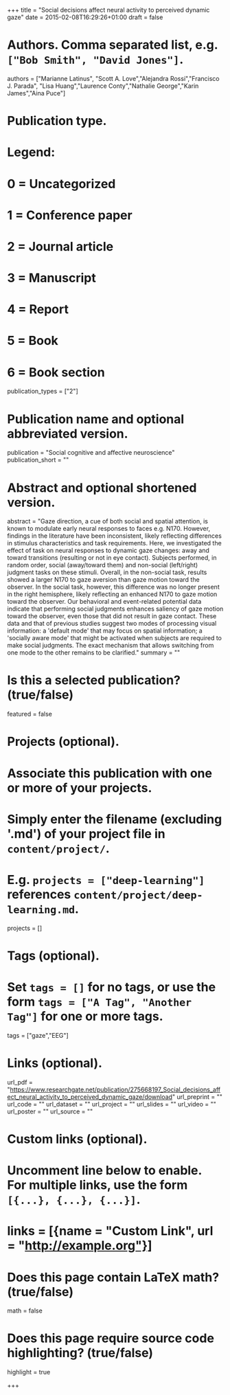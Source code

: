 +++
title = "Social decisions affect neural activity to perceived dynamic gaze"
date = 2015-02-08T16:29:26+01:00
draft = false

# Authors. Comma separated list, e.g. `["Bob Smith", "David Jones"]`.
authors = ["Marianne Latinus", "Scott A. Love","Alejandra Rossi","Francisco J. Parada", "Lisa Huang","Laurence Conty","Nathalie George","Karin James","Aina Puce"]

# Publication type.
# Legend:
# 0 = Uncategorized
# 1 = Conference paper
# 2 = Journal article
# 3 = Manuscript
# 4 = Report
# 5 = Book
# 6 = Book section
publication_types = ["2"]

# Publication name and optional abbreviated version.
publication = "Social cognitive and affective neuroscience"
publication_short = ""

# Abstract and optional shortened version.
abstract = "Gaze direction, a cue of both social and spatial attention, is known to modulate early neural responses to faces e.g. N170. However, findings in the literature have been inconsistent, likely reflecting differences in stimulus characteristics and task requirements. Here, we investigated the effect of task on neural responses to dynamic gaze changes: away and toward transitions (resulting or not in eye contact). Subjects performed, in random order, social (away/toward them) and non-social (left/right) judgment tasks on these stimuli. Overall, in the non-social task, results showed a larger N170 to gaze aversion than gaze motion toward the observer. In the social task, however, this difference was no longer present in the right hemisphere, likely reflecting an enhanced N170 to gaze motion toward the observer. Our behavioral and event-related potential data indicate that performing social judgments enhances saliency of gaze motion toward the observer, even those that did not result in gaze contact. These data and that of previous studies suggest two modes of processing visual information: a 'default mode' that may focus on spatial information; a 'socially aware mode' that might be activated when subjects are required to make social judgments. The exact mechanism that allows switching from one mode to the other remains to be clarified."
summary = ""

# Is this a selected publication? (true/false)
featured = false

# Projects (optional).
#   Associate this publication with one or more of your projects.
#   Simply enter the filename (excluding '.md') of your project file in `content/project/`.
#   E.g. `projects = ["deep-learning"]` references `content/project/deep-learning.md`.
projects = []

# Tags (optional).
#   Set `tags = []` for no tags, or use the form `tags = ["A Tag", "Another Tag"]` for one or more tags.
tags = ["gaze","EEG"]

# Links (optional).
url_pdf = "https://www.researchgate.net/publication/275668197_Social_decisions_affect_neural_activity_to_perceived_dynamic_gaze/download"
url_preprint = ""
url_code = ""
url_dataset = ""
url_project = ""
url_slides = ""
url_video = ""
url_poster = ""
url_source = ""

# Custom links (optional).
#   Uncomment line below to enable. For multiple links, use the form `[{...}, {...}, {...}]`.
# links = [{name = "Custom Link", url = "http://example.org"}]

# Does this page contain LaTeX math? (true/false)
math = false

# Does this page require source code highlighting? (true/false)
highlight = true


+++
